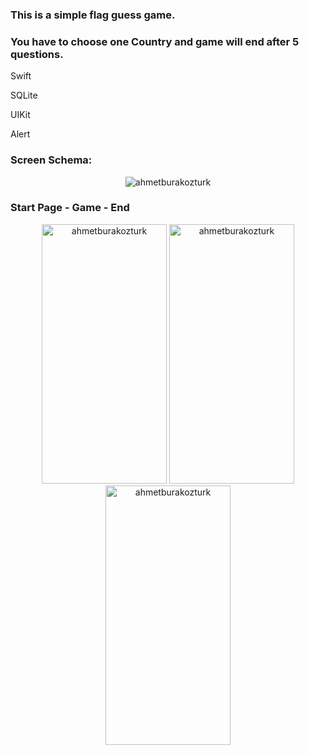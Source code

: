 <h3>This is a simple flag guess game.</h3>
<h3>You have to choose one Country and game will end after 5 questions.</h3>

Swift
  
SQLite

UIKit

Alert

 <h3>Screen Schema: </h3> 
<p align="center"> <img src="https://github.com/ahmetburakozturk/FlagGame-Swift-SQLite/assets/79537376/9e628bc6-fa43-4d0c-a06b-e34af758f0ab" alt="ahmetburakozturk" /></p>

<h3> Start Page - Game - End </h3> 
<p align="center"> <img src="https://github.com/ahmetburakozturk/FlagGame-Swift-SQLite/assets/79537376/a5058a3d-3f69-4de6-ace7-b19aacdbc556" alt="ahmetburakozturk" width="200" height="415" />  <img src="https://github.com/ahmetburakozturk/FlagGame-Swift-SQLite/assets/79537376/5774de13-f1b3-4ea7-b8c3-e35625d79b89" alt="ahmetburakozturk" width="200" height="415"/>  <img src="https://github.com/ahmetburakozturk/FlagGame-Swift-SQLite/assets/79537376/13080c2f-1f9e-4b84-9a0d-f342e7c41d3c" alt="ahmetburakozturk" width="200" height="415"/> </p>
